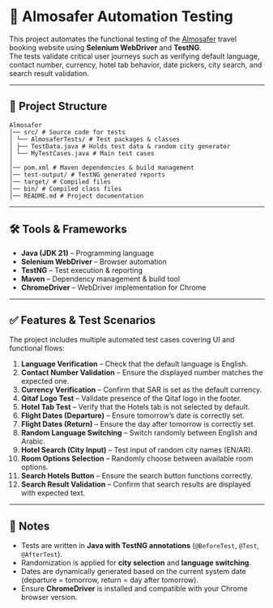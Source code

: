 # 🧪 Almosafer Automation Testing
This project automates the functional testing of the [Almosafer](https://www.almosafer.com/en) travel booking website using **Selenium WebDriver** and **TestNG**.  
The tests validate critical user journeys such as verifying default language, contact number, currency, hotel tab behavior, date pickers, city search, and search result validation.

---

## 📂 Project Structure
```
Almosafer  
│── src/ # Source code for tests  
│ └── AlmosaferTests/ # Test packages & classes  
│ ├── TestData.java # Holds test data & random city generator  
│ └── MyTestCases.java # Main test cases  
│  
│── pom.xml # Maven dependencies & build management  
│── test-output/ # TestNG generated reports  
│── target/ # Compiled files  
│── bin/ # Compiled class files  
│── README.md # Project documentation
```
---

## 🛠️ Tools & Frameworks
- **Java (JDK 21)** – Programming language  
- **Selenium WebDriver** – Browser automation  
- **TestNG** – Test execution & reporting  
- **Maven** – Dependency management & build tool  
- **ChromeDriver** – WebDriver implementation for Chrome  

---

## ✅ Features & Test Scenarios
The project includes multiple automated test cases covering UI and functional flows:

1. **Language Verification** – Check that the default language is English.  
2. **Contact Number Validation** – Ensure the displayed number matches the expected one.  
3. **Currency Verification** – Confirm that SAR is set as the default currency.  
4. **Qitaf Logo Test** – Validate presence of the Qitaf logo in the footer.  
5. **Hotel Tab Test** – Verify that the Hotels tab is not selected by default.  
6. **Flight Dates (Departure)** – Ensure tomorrow’s date is correctly set.  
7. **Flight Dates (Return)** – Ensure the day after tomorrow is correctly set.  
8. **Random Language Switching** – Switch randomly between English and Arabic.  
9. **Hotel Search (City Input)** – Test input of random city names (EN/AR).  
10. **Room Options Selection** – Randomly choose between available room options.  
11. **Search Hotels Button** – Ensure the search button functions correctly.  
12. **Search Result Validation** – Confirm that search results are displayed with expected text.  

---

## 📌 Notes
- Tests are written in **Java with TestNG annotations** (`@BeforeTest`, `@Test`, `@AfterTest`).  
- Randomization is applied for **city selection** and **language switching**.  
- Dates are dynamically generated based on the current system date (departure = tomorrow, return = day after tomorrow).  
- Ensure **ChromeDriver** is installed and compatible with your Chrome browser version. 
